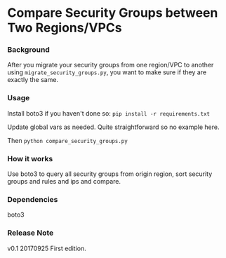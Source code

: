 # Compare Security Groups between Two Regions/VPCs

### Background

After you migrate your security groups from one region/VPC to another using `migrate_security_groups.py`, you want to make sure if they are exactly the same.

### Usage

Install boto3 if you haven't done so: `pip install -r requirements.txt`

Update global vars as needed. Quite straightforward so no example here.

Then `python compare_security_groups.py`

### How it works

Use boto3 to query all security groups from origin region, sort security groups and rules and ips and compare.

### Dependencies

boto3

### Release Note

v0.1    20170925    First edition.
